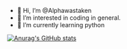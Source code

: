 - 👋 Hi, I’m @Alphawastaken
- 👀 I’m interested in coding in general.
- 🌱 I’m currently learning python

<!---
Alphawastaken/Alphawastaken is a ✨ special ✨ repository because its `README.md` (this file) appears on your GitHub profile.
You can click the Preview link to take a look at your changes.
--->
[![Anurag's GitHub stats](https://github-readme-stats.vercel.app/api?username=Alphawastaken)](https://github.com/anuraghazra/github-readme-stats)

